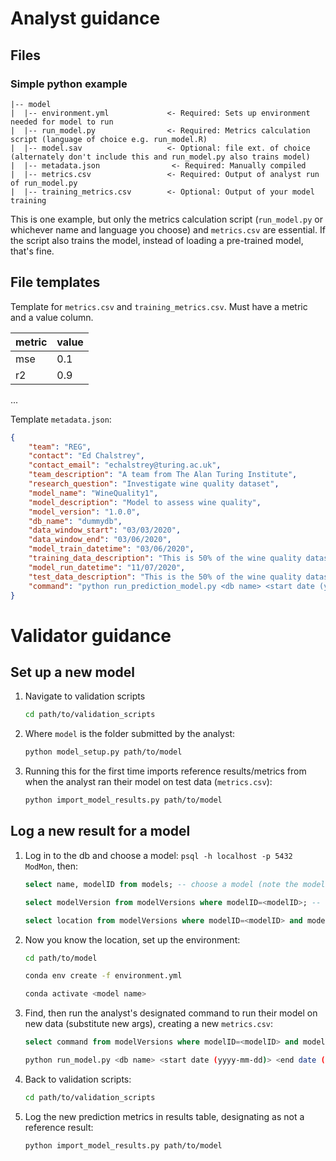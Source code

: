 # Analyst guidance

## Files

### Simple python example

```
|-- model
|  |-- environment.yml             <- Required: Sets up environment needed for model to run
|  |-- run_model.py                <- Required: Metrics calculation script (language of choice e.g. run_model.R)
|  |-- model.sav                   <- Optional: file ext. of choice (alternately don't include this and run_model.py also trains model)
|  |-- metadata.json                <- Required: Manually compiled
|  |-- metrics.csv                 <- Required: Output of analyst run of run_model.py
|  |-- training_metrics.csv        <- Optional: Output of your model training

```

This is one example, but only the metrics calculation script (`run_model.py` or whichever name and language you choose) and `metrics.csv` are essential. If the script also trains the model, instead of loading a pre-trained model, that's fine.

## File templates

Template for `metrics.csv` and `training_metrics.csv`. Must have a metric and a value column.

|metric|value|
| ---  | --- |
| mse  | 0.1 |
| r2   | 0.9 |
...

Template `metadata.json`:

```JSON
{
	"team": "REG",
	"contact": "Ed Chalstrey",
	"contact_email": "echalstrey@turing.ac.uk",
	"team_description": "A team from The Alan Turing Institute",
	"research_question": "Investigate wine quality dataset",
	"model_name": "WineQuality1",
	"model_description": "Model to assess wine quality",
	"model_version": "1.0.0",
	"db_name": "dummydb",
	"data_window_start": "03/03/2020",
	"data_window_end": "03/06/2020",
	"model_train_datetime": "03/06/2020",
	"training_data_description": "This is 50% of the wine quality dataset",
	"model_run_datetime": "11/07/2020",
	"test_data_description": "This is the 50% of the wine quality dataset that was not used for training the model",
	"command": "python run_prediction_model.py <db name> <start date (yyyy-mm-dd)> <end date (yyyy-mm-dd)>"
}
```

# Validator guidance

## Set up a new model

1. Navigate to validation scripts
    ```bash
    cd path/to/validation_scripts
    ```
2. Where `model` is the folder submitted by the analyst:
    ```bash
    python model_setup.py path/to/model
    ```
3. Running this for the first time imports reference results/metrics from when the analyst ran their model on test data (`metrics.csv`):
    ```bash
    python import_model_results.py path/to/model
    ```

## Log a new result for a model

1. Log in to the db and choose a model: `psql -h localhost -p 5432 ModMon`, then:
    ```SQL
    select name, modelID from models; -- choose a model (note the modelID number)
    ```
    ```SQL
    select modelVersion from modelVersions where modelID=<modelID>; -- list model versions (note one of them)
    ```
    ```SQL
    select location from modelVersions where modelID=<modelID> and modelVersion='<modelVersion>'; -- gets `path/to/model`
    ```
2. Now you know the location, set up the environment:
    ```bash
    cd path/to/model
    ```
    ```bash
    conda env create -f environment.yml
    ```
    ```bash
    conda activate <model name>
    ```
3. Find, then run the analyst's designated command to run their model on new data (substitute new args), creating a new `metrics.csv`:
    ```SQL
    select command from modelVersions where modelID=<modelID> and modelVersion='<modelVersion>';
    ```

    ```bash
    python run_model.py <db name> <start date (yyyy-mm-dd)> <end date (yyyy-mm-dd)>
    ```
4. Back to validation scripts:
    ```bash
    cd path/to/validation_scripts
    ```
5. Log the new prediction metrics in results table, designating as not a reference result:
    ```bash
    python import_model_results.py path/to/model
    ```
